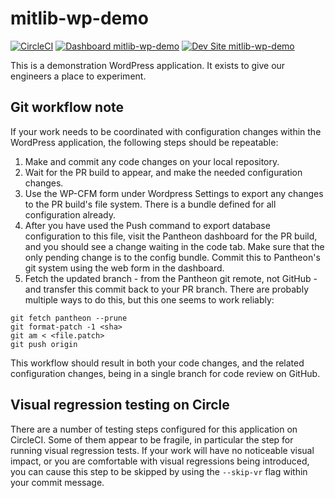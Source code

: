 # mitlib-wp-demo

[![CircleCI](https://circleci.com/gh/MITLibraries/mitlib-wp-demo.svg?style=shield)](https://circleci.com/gh/MITLibraries/mitlib-wp-demo)
[![Dashboard mitlib-wp-demo](https://img.shields.io/badge/dashboard-mitlib_wp_demo-yellow.svg)](https://dashboard.pantheon.io/sites/5f779c92-08a8-42fe-9a9a-a23f95089bb7#dev/code)
[![Dev Site mitlib-wp-demo](https://img.shields.io/badge/site-mitlib_wp_demo-blue.svg)](http://dev-mitlib-wp-demo.pantheonsite.io/)

This is a demonstration WordPress application. It exists to give our engineers
a place to experiment.

## Git workflow note

If your work needs to be coordinated with configuration changes within the
WordPress application, the following steps should be repeatable:

1. Make and commit any code changes on your local repository.
2. Wait for the PR build to appear, and make the needed configuration changes.
3. Use the WP-CFM form under Wordpress Settings to export any changes to the
   PR build's file system. There is a bundle defined for all configuration
   already.
4. After you have used the Push command to export database configuration to this
   file, visit the Pantheon dashboard for the PR build, and you should see a
   change waiting in the code tab. Make sure that the only pending change is
   to the config bundle. Commit this to Pantheon's git system using the web form
   in the dashboard.
5. Fetch the updated branch - from the Pantheon git remote, not GitHub - and
   transfer this commit back to your PR branch. There are probably multiple ways
   to do this, but this one seems to work reliably:

```
git fetch pantheon --prune
git format-patch -1 <sha>
git am < <file.patch>
git push origin
```

This workflow should result in both your code changes, and the related
configuration changes, being in a single branch for code review on GitHub.

## Visual regression testing on Circle

There are a number of testing steps configured for this application on CircleCI.
Some of them appear to be fragile, in particular the step for running visual
regression tests. If your work will have no noticeable visual impact, or you are
comfortable with visual regressions being introduced, you can cause this step to
be skipped by using the `--skip-vr` flag within your commit message.
